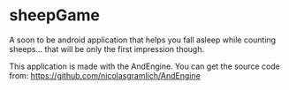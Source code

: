 sheepGame
=========

A soon to be android application that helps you fall asleep while counting sheeps... that will be only the first impression though.


This application is made with the AndEngine. You can get the source code from: https://github.com/nicolasgramlich/AndEngine
